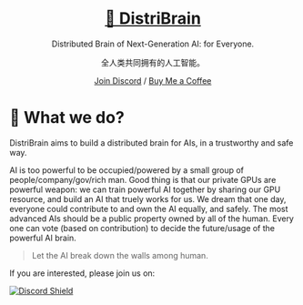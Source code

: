 <div align="center">

<h1 align="center">
<a href="https://www.distribrain.com" target="_blank">🧠 DistriBrain</a>
</h1>

Distributed Brain of Next-Generation AI: for Everyone.

全人类共同拥有的人工智能。

[Join Discord](https://discord.gg/JQ3pZRPZ) / [Buy Me a Coffee](https://www.buymeacoffee.com/doem1997)

</div>

# 🎯 What we do?
DistriBrain aims to build a distributed brain for AIs, in a trustworthy and safe way.

AI is too powerful to be occupied/powered by a small group of people/company/gov/rich man. Good thing is that our private GPUs are powerful weapon: we can train powerful AI together by sharing our GPU resource, and build an AI that truely works for us. We dream that one day, everyone could contribute to and own the AI equally, and safely. The most advanced AIs should be a public property owned by all of the human. Every one can vote (based on contribution) to decide the future/usage of the powerful AI brain.

> Let the AI break down the walls among human.

If you are interested, please join us on:

[![Discord Shield](https://discordapp.com/api/guilds/1103936287964143657/widget.png?style=banner2)](https://discord.gg/JQ3pZRPZ)
